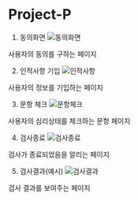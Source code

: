 # Project-P

1. 동의화면
![동의화면](https://github.com/user-attachments/assets/f1dcf3b5-e78f-42c6-904f-839c4fb40989)

 사용자의 동의를 구하는 페이지

2. 인적사항 기입
![인적사항](https://github.com/user-attachments/assets/1c6cb01a-d6db-4f64-9d43-41285950b40e)

사용자의 정보를 기입하는 페이지

3. 문항 체크
![문항체크](https://github.com/user-attachments/assets/bc51f75f-8ef4-47e6-88a5-7b203a209612)

사용자의 심리상태를 체크하는 문항 페이지

4. 검사종료
![검사종료](https://github.com/user-attachments/assets/31a26fb4-529e-4cbf-a1f5-0847b654a65e)

검사가 종료되었음을 알리는 페이지

5. 검사결과(예시)
![검사결과](https://github.com/user-attachments/assets/938feea2-f587-472a-ac2f-7bb0df4714ba)

검사 결과를 보여주는 페이지
